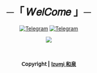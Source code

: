 <div align="center"> <h1 align="center">
    ─「 𝑊𝑒𝑙𝐶𝑜𝑚𝑒 」─
</h1>

[![Telegram](https://img.shields.io/badge/Group-%232C3454?style=for-the-badge&logo=telegram&logoColor=white)](https://telegram.dog/MaximXGroup) [![Telegram](https://img.shields.io/badge/Channel-%232C3454?style=for-the-badge&logo=telegram&logoColor=white)](https://telegram.dog/MaximXChannels)

<img src="https://github.com/ikx7a/Resources/blob/main/AL3X-Github/Logo.jpg">

ㅤ

**𝖢𝗈𝗉𝗒𝗋𝗂𝗀𝗁𝗍 |** [**Iᴢυɱi 和泉**](https://github.com/ikx7a)

</div>


